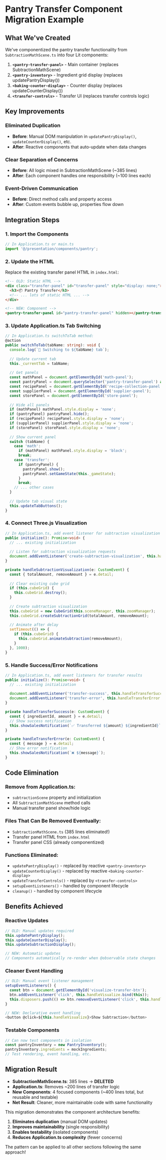 # Pantry Transfer Component Migration Example

## What We've Created

We've componentized the pantry transfer functionality from `SubtractionMathScene.ts` into four Lit components:

1. **`<pantry-transfer-panel>`** - Main container (replaces SubtractionMathScene)
2. **`<pantry-inventory>`** - Ingredient grid display (replaces updatePantryDisplay())
3. **`<baking-counter-display>`** - Counter display (replaces updateCounterDisplay())
4. **`<transfer-controls>`** - Transfer UI (replaces transfer controls logic)

## Key Improvements

### **Eliminated Duplication**
- **Before**: Manual DOM manipulation in `updatePantryDisplay()`, `updateCounterDisplay()`, etc.
- **After**: Reactive components that auto-update when data changes

### **Clear Separation of Concerns**
- **Before**: All logic mixed in SubtractionMathScene (~385 lines)
- **After**: Each component handles one responsibility (~100 lines each)

### **Event-Driven Communication**
- **Before**: Direct method calls and property access
- **After**: Custom events bubble up, properties flow down

## Integration Steps

### 1. Import the Components

```typescript
// In Application.ts or main.ts
import '@/presentation/components/pantry';
```

### 2. Update the HTML

Replace the existing transfer panel HTML in `index.html`:

```html
<!-- OLD: Static HTML -->
<div class="transfer-panel" id="transfer-panel" style="display: none;">
  <h3>📦 Pantry Transfer</h3>
  <!-- ... lots of static HTML ... -->
</div>

<!-- NEW: Component -->
<pantry-transfer-panel id="pantry-transfer-panel" hidden></pantry-transfer-panel>
```

### 3. Update Application.ts Tab Switching

```typescript
// In Application.ts switchToTab method:
@action
public switchToTab(tabName: string): void {
  console.log(`🎯 Switching to ${tabName} tab`);
  
  // Update current tab
  this._currentTab = tabName;
  
  // Get panels
  const mathPanel = document.getElementById('math-panel');
  const pantryPanel = document.querySelector('pantry-transfer-panel') as any;
  const recipePanel = document.getElementById('recipe-collection-panel');
  const supplierPanel = document.getElementById('supplier-panel');
  const storePanel = document.getElementById('store-panel');
  
  // Hide all panels
  if (mathPanel) mathPanel.style.display = 'none';
  if (pantryPanel) pantryPanel.hide();
  if (recipePanel) recipePanel.style.display = 'none';
  if (supplierPanel) supplierPanel.style.display = 'none';
  if (storePanel) storePanel.style.display = 'none';
  
  // Show current panel
  switch (tabName) {
    case 'math':
      if (mathPanel) mathPanel.style.display = 'block';
      break;
    case 'transfer':
      if (pantryPanel) {
        pantryPanel.show();
        pantryPanel.setGameState(this._gameState);
      }
      break;
    // ... other cases
  }
  
  // Update tab visual state
  this.updateTabButtons();
}
```

### 4. Connect Three.js Visualization

```typescript
// In Application.ts, add event listener for subtraction visualization
public initialize(): Promise<void> {
  // ... existing initialization
  
  // Listen for subtraction visualization requests
  document.addEventListener('create-subtraction-visualization', this.handleSubtractionVisualization.bind(this));
}

private handleSubtractionVisualization(e: CustomEvent) {
  const { totalAmount, removeAmount } = e.detail;
  
  // Clear existing cube grid
  if (this.cubeGrid) {
    this.cubeGrid.destroy();
  }
  
  // Create subtraction visualization
  this.cubeGrid = new CubeGrid(this.sceneManager, this.zoomManager);
  this.cubeGrid.createSubtractionGrid(totalAmount, removeAmount);
  
  // Animate after delay
  setTimeout(() => {
    if (this.cubeGrid) {
      this.cubeGrid.animateSubtraction(removeAmount);
    }
  }, 1000);
}
```

### 5. Handle Success/Error Notifications

```typescript
// In Application.ts, add event listeners for transfer results
public initialize(): Promise<void> {
  // ... existing initialization
  
  document.addEventListener('transfer-success', this.handleTransferSuccess.bind(this));
  document.addEventListener('transfer-error', this.handleTransferError.bind(this));
}

private handleTransferSuccess(e: CustomEvent) {
  const { ingredientId, amount } = e.detail;
  // Show success notification
  this.showSalesNotification(`✅ Transferred ${amount} ${ingredientId}`);
}

private handleTransferError(e: CustomEvent) {
  const { message } = e.detail;
  // Show error notification
  this.showSalesNotification(`❌ ${message}`);
}
```

## Code Elimination

### **Remove from Application.ts:**
- `subtractionScene` property and initialization
- All `SubtractionMathScene` method calls
- Manual transfer panel show/hide logic

### **Files That Can Be Removed Eventually:**
- `SubtractionMathScene.ts` (385 lines eliminated!)
- Transfer panel HTML from `index.html`
- Transfer panel CSS (already componentized)

### **Functions Eliminated:**
- `updatePantryDisplay()` - replaced by reactive `<pantry-inventory>`
- `updateCounterDisplay()` - replaced by reactive `<baking-counter-display>`
- `updateTransferControls()` - replaced by `<transfer-controls>`
- `setupEventListeners()` - handled by component lifecycle
- `cleanup()` - handled by component lifecycle

## Benefits Achieved

### **Reactive Updates**
```typescript
// OLD: Manual updates required
this.updatePantryDisplay();
this.updateCounterDisplay();
this.updateSubtractionDisplay();

// NEW: Automatic updates
// Components automatically re-render when @observable state changes
```

### **Cleaner Event Handling**
```typescript
// OLD: Manual event listener management
setupEventListeners() {
  const btn = document.getElementById('visualize-transfer-btn');
  btn.addEventListener('click', this.handleVisualize.bind(this));
  this.disposers.push(() => btn.removeEventListener('click', this.handleVisualize.bind(this)));
}

// NEW: Declarative event handling
<button @click=${this.handleVisualize}>Show Subtraction</button>
```

### **Testable Components**
```typescript
// Can now test components in isolation
const pantryInventory = new PantryInventory();
pantryInventory.ingredients = mockIngredients;
// Test rendering, event handling, etc.
```

## Migration Result

- **SubtractionMathScene.ts**: 385 lines → **DELETED**
- **Application.ts**: Removes ~200 lines of transfer logic
- **New Components**: 4 focused components (~400 lines total, but reusable and testable)
- **Net Result**: Cleaner, more maintainable code with same functionality

This migration demonstrates the component architecture benefits:
1. **Eliminates duplication** (manual DOM updates)
2. **Improves maintainability** (single responsibility)
3. **Enables testability** (isolated components)
4. **Reduces Application.ts complexity** (fewer concerns)

The pattern can be applied to all other sections following the same approach!